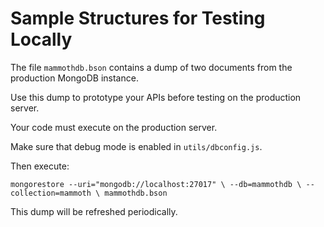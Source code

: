 # Sample Structures for Testing Locally

The file `mammothdb.bson` contains a dump of two documents from the production MongoDB instance.

Use this dump to prototype your APIs before testing on the production server. 

Your code must execute on the production server.

Make sure that debug mode is enabled in `utils/dbconfig.js`.

Then execute:

`
mongorestore --uri="mongodb://localhost:27017" \
  --db=mammothdb \
  --collection=mammoth \
  mammothdb.bson
`

This dump will be refreshed periodically.

